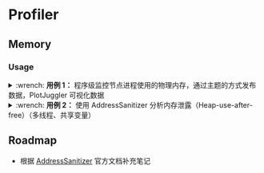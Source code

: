 # Profiler

## Memory

### Usage

<details>
    <summary>:wrench: <b>用例 1：</b>
        程序级监控节点进程使用的物理内存，通过主题的方式发布数据，PlotJuggler 可视化数据
    </summary>


![](https://natsu-akatsuki.oss-cn-guangzhou.aliyuncs.com/img/image-20231117165131595.png ':size=850 PlotJuggler' )

<!-- tabs:start -->

#### **cpp naive demo**

```cpp
#include "ros_debug.h"

int main(int argc, char **argv) {
  ros::init(argc, argv, "...");
  ros::NodeHandle nh("~");
  // ... 
  auto ros_debug = ros_debug::rosDebug(&nh);
  // ...
  ros::spin();  
  return 0;
}
```

#### **Header**

```cpp
#ifndef ROS_DEBUG_H
#define ROS_DEBUG_H

#include <ros/ros.h>
#include <unistd.h>
#include <ios>
#include <iostream>
#include <fstream>
#include <string>
#include <std_msgs/Float64.h>

namespace ros_debug {

  class rosDebug {
  public:
    rosDebug(ros::NodeHandle *nh) : nh_(nh) {
      memoryTimer_ = nh_->createTimer(ros::Duration(0.1), &rosDebug::memoryTimerCallback, this);
      memoryPublisher_ = nh_->advertise<std_msgs::Float64>("/debug/memoryMB_usage", 1);
    }

    /**
    * @brief 获取当前进程的物理内存使用量 (VmRSS)
    * @return 返回物理内存使用量 (单位: KB)
    */
    long getPhysicalMemoryUsage() {
      std::string line;
      std::string procStatusFile = "/proc/" + std::to_string(getpid()) + "/status";
      std::ifstream stream(procStatusFile.c_str());
      long memory = 0;

      if (stream.is_open()) {
        while (std::getline(stream, line)) {
          if (line.substr(0, 6) == "VmRSS:") {
            std::istringstream iss(line);
            std::string temp;
            iss >> temp >> memory;
            break;
          }
        }
      }

      return memory;
    };

    void memoryTimerCallback(const ros::TimerEvent &) {
      long memoryUsage = getPhysicalMemoryUsage();
      double memoryUsageMB = memoryUsage / 1024.0;
      std_msgs::Float64 memoryUsageMsg;
      memoryUsageMsg.data = memoryUsageMB;
      memoryPublisher_.publish(memoryUsageMsg);
    };
    
  private:
    ros::NodeHandle *nh_;
    ros::Timer memoryTimer_;
    ros::Publisher memoryPublisher_;
  };

}
#endif //ROS_DEBUG_H
```

<!-- tabs:end -->

</details>

<details>
    <summary>:wrench: <b>用例 2：</b>
        使用 AddressSanitizer 分析内存泄露（Heap-use-after-free）（多线程、共享变量）
    </summary>

步骤 1：配置 `CMakeLists.txt`

```cmake
add_compile_options(-std=c++14)
set(CMAKE_CXX_FLAGS_RELEASE "${CMAKE_CXX_FLAGS_RELEASE} -O3")
set(CMAKE_CXX_FLAGS_DEBUG "${CMAKE_CXX_FLAGS_DEBUG} -O0 -g -rdynamic -fsanitize=address")
set(CMAKE_BUILD_TYPE "DEBUG")
```

步骤 2：根据 AddressSanitizer 提供的日志和相关调用栈（用于定位是哪个共享变量），可发现是有关多线程的问题，T1647 线程访问了 T6 现成已经析构的内存

```bash
# READ of size 8 at 0x7fcba0501878 thread T1647
# freed by thread T6 here                                    
# previously allocated by thread T6 here
```

具体情况如下图所示：B 线程执行的时候，相应的内存空间被 A 线程析构了一部分（原本有 1000 个元素大小的空间，现在只有 800 个元素大小的空间），以致 B 线程在访问第 1000 个元素时出现问题。

![](https://natsu-akatsuki.oss-cn-guangzhou.aliyuncs.com/img/image-20231117212537894.png)

解决方案 1：线程 A 和 线程 B 不使用该共享变量

</details>

## Roadmap

- 根据 [AddressSanitizer](https://github.com/google/sanitizers/wiki/AddressSanitizer) 官方文档补充笔记
